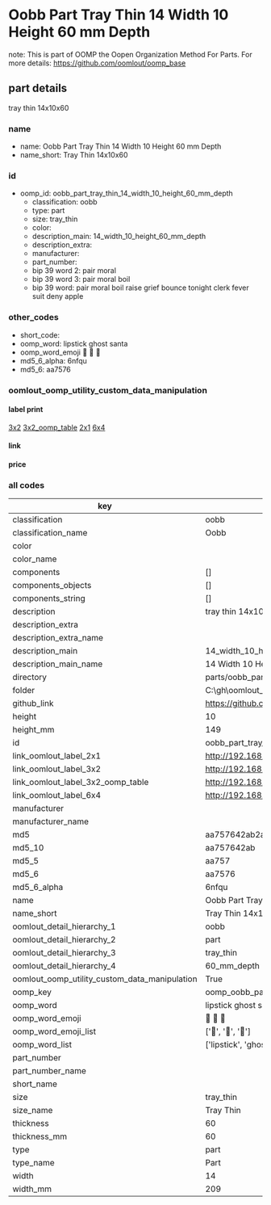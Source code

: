 # Oobb Part Tray Thin 14 Width 10 Height 60 mm Depth  

note: This is part of OOMP the Oopen Organization Method For Parts. For more details: https://github.com/oomlout/oomp_base

##  part details
  



tray thin 14x10x60



### name
* name: Oobb Part Tray Thin 14 Width 10 Height 60 mm Depth
* name_short: Tray Thin 14x10x60 
### id
* oomp_id: oobb_part_tray_thin_14_width_10_height_60_mm_depth
  * classification: oobb
  * type: part
  * size: tray_thin
  * color: 
  * description_main: 14_width_10_height_60_mm_depth
  * description_extra: 
  * manufacturer: 
  * part_number: 
  * bip 39 word 2: pair moral
  * bip 39 word 3: pair moral boil
  * bip 39 word: pair moral boil raise grief bounce tonight clerk fever suit deny apple

### other_codes
* short_code: 
* oomp_word: lipstick ghost santa
* oomp_word_emoji :lipstick: :ghost: :santa:
* md5_6_alpha: 6nfqu
* md5_6: aa7576






### oomlout_oomp_utility_custom_data_manipulation
#### label print
[3x2](http://192.168.1.245:1112/?label=oomp%206nfqu)
[3x2_oomp_table](http://192.168.1.108:1112/?label=oomp%206nfqu)
[2x1](http://192.168.1.242:1112/?label=oomp%206nfqu)
[6x4](http://192.168.1.55:1112/?label=oomp%206nfqu)    

#### link

                              

#### price







### all codes 
| key | value |  
| --- | --- |  
| classification | oobb |  
| classification_name | Oobb |  
| color |  |  
| color_name |  |  
| components | [] |  
| components_objects | [] |  
| components_string | [] |  
| description | tray thin 14x10x60 |  
| description_extra |  |  
| description_extra_name |  |  
| description_main | 14_width_10_height_60_mm_depth |  
| description_main_name | 14 Width 10 Height 60 mm Depth |  
| directory | parts/oobb_part_tray_thin_14_width_10_height_60_mm_depth |  
| folder | C:\gh\oomlout_oobb_version_4_generated_parts\parts\oobb_part_tray_thin_14_width_10_height_60_mm_depth |  
| github_link | https://github.com/oomlout/oomlout_oomp_part_src/tree/main/parts/oobb_part_tray_thin_14_width_10_height_60_mm_depth |  
| height | 10 |  
| height_mm | 149 |  
| id | oobb_part_tray_thin_14_width_10_height_60_mm_depth |  
| link_oomlout_label_2x1 | http://192.168.1.242:1112/?label=oomp%206nfqu |  
| link_oomlout_label_3x2 | http://192.168.1.245:1112/?label=oomp%206nfqu |  
| link_oomlout_label_3x2_oomp_table | http://192.168.1.108:1112/?label=oomp%206nfqu |  
| link_oomlout_label_6x4 | http://192.168.1.55:1112/?label=oomp%206nfqu |  
| manufacturer |  |  
| manufacturer_name |  |  
| md5 | aa757642ab2a7c9069b34b123223ecf8 |  
| md5_10 | aa757642ab |  
| md5_5 | aa757 |  
| md5_6 | aa7576 |  
| md5_6_alpha | 6nfqu |  
| name | Oobb Part Tray Thin 14 Width 10 Height 60 mm Depth |  
| name_short | Tray Thin 14x10x60  |  
| oomlout_detail_hierarchy_1 | oobb |  
| oomlout_detail_hierarchy_2 | part |  
| oomlout_detail_hierarchy_3 | tray_thin |  
| oomlout_detail_hierarchy_4 | 60_mm_depth |  
| oomlout_oomp_utility_custom_data_manipulation | True |  
| oomp_key | oomp_oobb_part_tray_thin_14_width_10_height_60_mm_depth |  
| oomp_word | lipstick ghost santa |  
| oomp_word_emoji | :lipstick: :ghost: :santa: |  
| oomp_word_emoji_list | [':lipstick:', ':ghost:', ':santa:'] |  
| oomp_word_list | ['lipstick', 'ghost', 'santa'] |  
| part_number |  |  
| part_number_name |  |  
| short_name |  |  
| size | tray_thin |  
| size_name | Tray Thin |  
| thickness | 60 |  
| thickness_mm | 60 |  
| type | part |  
| type_name | Part |  
| width | 14 |  
| width_mm | 209 |  
